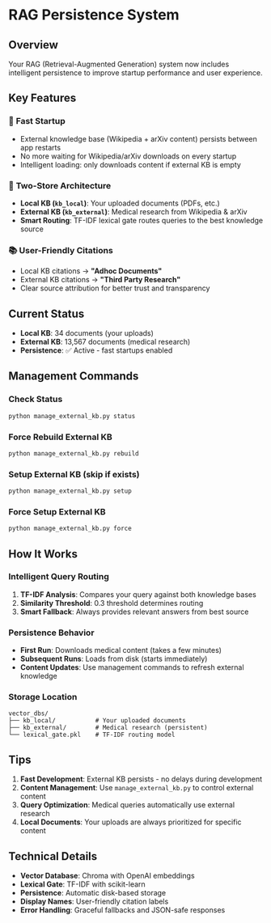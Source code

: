 # RAG Persistence System

## Overview

Your RAG (Retrieval-Augmented Generation) system now includes intelligent persistence to improve startup performance and user experience.

## Key Features

### 🚀 **Fast Startup**
- External knowledge base (Wikipedia + arXiv content) persists between app restarts
- No more waiting for Wikipedia/arXiv downloads on every startup
- Intelligent loading: only downloads content if external KB is empty

### 🔄 **Two-Store Architecture**
- **Local KB (`kb_local`)**: Your uploaded documents (PDFs, etc.)
- **External KB (`kb_external`)**: Medical research from Wikipedia & arXiv
- **Smart Routing**: TF-IDF lexical gate routes queries to the best knowledge source

### 📚 **User-Friendly Citations**
- Local KB citations → **"Adhoc Documents"**  
- External KB citations → **"Third Party Research"**
- Clear source attribution for better trust and transparency

## Current Status

- **Local KB**: 34 documents (your uploads)
- **External KB**: 13,567 documents (medical research)
- **Persistence**: ✅ Active - fast startups enabled

## Management Commands

### Check Status
```bash
python manage_external_kb.py status
```

### Force Rebuild External KB
```bash
python manage_external_kb.py rebuild
```

### Setup External KB (skip if exists)
```bash
python manage_external_kb.py setup
```

### Force Setup External KB
```bash
python manage_external_kb.py force
```

## How It Works

### Intelligent Query Routing
1. **TF-IDF Analysis**: Compares your query against both knowledge bases
2. **Similarity Threshold**: 0.3 threshold determines routing
3. **Smart Fallback**: Always provides relevant answers from best source

### Persistence Behavior
- **First Run**: Downloads medical content (takes a few minutes)
- **Subsequent Runs**: Loads from disk (starts immediately)
- **Content Updates**: Use management commands to refresh external knowledge

### Storage Location
```
vector_dbs/
├── kb_local/           # Your uploaded documents
├── kb_external/        # Medical research (persistent)
└── lexical_gate.pkl    # TF-IDF routing model
```

## Tips

1. **Fast Development**: External KB persists - no delays during development
2. **Content Management**: Use `manage_external_kb.py` to control external content
3. **Query Optimization**: Medical queries automatically use external research
4. **Local Documents**: Your uploads are always prioritized for specific content

## Technical Details

- **Vector Database**: Chroma with OpenAI embeddings
- **Lexical Gate**: TF-IDF with scikit-learn  
- **Persistence**: Automatic disk-based storage
- **Display Names**: User-friendly citation labels
- **Error Handling**: Graceful fallbacks and JSON-safe responses